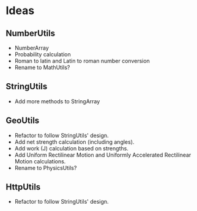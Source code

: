 # Ideas

## NumberUtils

- NumberArray
- Probability calculation
- Roman to latin and Latin to roman number conversion
- Rename to MathUtils?

## StringUtils

- Add more methods to StringArray

## GeoUtils

- Refactor to follow StringUtils' design.
- Add net strength calculation (including angles).
- Add work (J) calculation based on strengths.
- Add Uniform Rectilinear Motion and Uniformly Accelerated Rectilinear Motion calculations.
- Rename to PhysicsUtils?

## HttpUtils

- Refactor to follow StringUtils' design.
